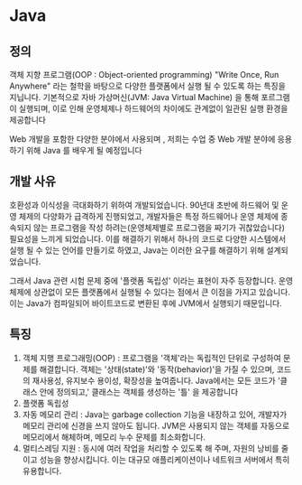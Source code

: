 # Java
## 정의
객체 지향 프로그램(OOP : Object-oriented programming)
"Write Once, Run Anywhere" 라는 철학을 바탕으로 다양한 플랫폼에서
실행 될 수 있도록 하는 특징을 지닙니다.
기본적으로 자바 가상머신(JVM: Java Virtual Machine) 을 통해 포르그램
이 실행되며, 이로 인해 운영체제나 하드웨어의 차이에도 관계없이 일관된 
실행 환경을 제공합니다

Web 개발을 포함한 다양한 분야에서 사용되며 , 저희는 수업 중 Web 개발
분야에 응용하기 위해 Java 를 배우게 될 예정입니다

## 개발 사유
호환성과 이식성을 극대화하기 위하여 개발되었습니다.
90년대 초반에 하드웨어 및 운영 체제의 다양화가 급격하게 진행되었고,
개발자들은 특정 하드웨어나 운영 체제에 종속되지 않는 프로그램을 작성
하려는(운영체제별로 프로그램을 짜기가 귀찮았습니다) 필요성을 느끼게
되었습니다. 이를 해결하기 위해서 하나의 코드로 다양한 시스템에서 실행
될 수 있는 언어를 만들기로 하였고, Java는 이러한 요구를 해결하기 위해
설계되었습니다.

그래서 Java 관련 시험 문제 중에 '플랫폼 독립성' 이라는 표현이 자주
등장합니다. 운영 체제에 상관없이 모든 플랫폼에서 실행될 수 있다는 점에서
큰 이점을 가지고 있습니다. 이는 Java가 컴파일되어 바이트코드로 변환된
후에 JVM에서 실행되기 때문입니다.

## 특징
1. 객체 지행 프로그래밍(OOP) : 프로그램을 '객체'라는 독립적인 단위로 구성하여
   문제를 해결합니다. 객체는 '상태(state)'와 '동작(behavior)'을 가질 수
    있으며, 코드의 재사용성, 유지보수 용이성, 확장성을 높여줍니다.
    Java에서는 모든 코드가 '클래스 안에 정의되고,' 클래스는 객체를 생성하는 '틀'
    을 제공합니다
2. 플랫폼 독립성
3. 자동 메모리 관리 : Java는 garbage collection 기능을 내장하고 있어,
   개발자가 메모리 관리에 신경을 쓰지 않아도 됩니다. JVM은 사용되지 않는
    객체를 자동으로 메모리에서 해체하며, 메모리 누수 문제를 최소화합니다.
4. 멀티스레딩 지원 : 동시에 여러 작업을 처리할 수 있도록 해 주며, 자원의 낭비를
    줄이고 성능을 향상시킵니다. 이는 대규모 애플리케이션이나 네트워크
   서버에서 특히 유용합니다.
